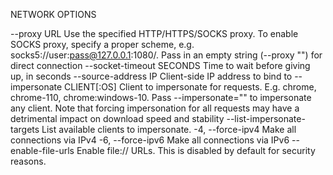 NETWORK OPTIONS

--proxy URL                     Use the specified HTTP/HTTPS/SOCKS proxy. To
                                enable SOCKS proxy, specify a proper scheme,
                                e.g. socks5://user:pass@127.0.0.1:1080/.
                                Pass in an empty string (--proxy "") for
                                direct connection
--socket-timeout SECONDS        Time to wait before giving up, in seconds
--source-address IP             Client-side IP address to bind to
--impersonate CLIENT[:OS]       Client to impersonate for requests. E.g.
                                chrome, chrome-110, chrome:windows-10. Pass
                                --impersonate="" to impersonate any client.
                                Note that forcing impersonation for all
                                requests may have a detrimental impact on
                                download speed and stability
--list-impersonate-targets      List available clients to impersonate.
-4, --force-ipv4                Make all connections via IPv4
-6, --force-ipv6                Make all connections via IPv6
--enable-file-urls              Enable file:// URLs. This is disabled by
                                default for security reasons.